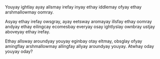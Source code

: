 Youyay ightlay ayay allsmay irefay inyay ethay iddlemay ofyay ethay arshmallowmay oomray.

Asyay ethay irefay owsgray, ayay eetsway aromayay illsfay ethay oomray andyay ethay eilingcay ecomesbay everyay osay ightlyslay ownbray ustjay aboveyay ethay irefay.

Ethay allsway aroundyay youyay eginbay otay eltmay, obsglay ofyay amingflay arshmallowmay allingfay allyay aroundyay youyay. Atwhay oday youyay oday?
